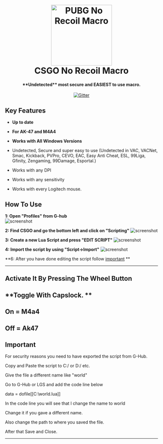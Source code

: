 
<h1 align="center">
  <br>
  <a href="https://www.mpgh.net/"><img src="https://i.imgur.com/aQQ9sP7.png" alt="PUBG No Recoil Macro" width="200"></a>
  <br>
  CSGO No Recoil Macro
  <br>
</h1>

<h4 align="center">**Undetected** most secure and EASIEST to use macro.</h4>
<p align="center">
  <a href="https://img.shields.io/badge/VERSION-1-brightgreen">
    <img src="https://img.shields.io/badge/VERSION-1.0-blue.svg"
         alt="Gitter">
  </a>
  


## Key Features

* **Up to date**

* **For AK-47 and M4A4**

* **Works with All Windows Versions**

* Undetected, Secure and super easy to use (Undetected in VAC, VACNet, Smac, Kickback, PVPro, CEVO, EAC, Easy Anti Cheat, ESL, 99Liga, Gfinity, Zengaming, 99Damage, Esportal.)

* Works with any DPI

* Works with any sensitivity

* Works with every Logitech mouse.

## How To Use



**1: Open "Profiles" from G-hub**                                                                      
![screenshot](https://raw.githubusercontent.com/Kava4/CSGO-Logitech-No-Recoil/master/Screenshots/1.jpg)




**2: Find CSGO and go the bottom left and click on "Scripting"**
![screenshot](https://raw.githubusercontent.com/Kava4/CSGO-Logitech-No-Recoil/master/Screenshots/2.png)


**3: Create a new Lua Script and press "EDIT SCRIPT"**
![screenshot](https://raw.githubusercontent.com/Kava4/CSGO-Logitech-No-Recoil/master/Screenshots/3.png)

**4: Import the script by using "Script->Import"**
![screenshot](https://raw.githubusercontent.com/Kava4/CSGO-Logitech-No-Recoil/master/Screenshots/4.png)

**6: After you have done editing the script follow <a href="#important">important</a>
**



------------


**Activate It By Pressing The Wheel Button**
------------
**Toggle With Capslock. **
------------
On = M4a4
------------
Off = Ak47
------------


## Important

For security reasons you need to have exported the script from G-Hub.

Copy and Paste the script to C:/ or D:/ etc. 

Give the file a different name like "world"

Go to G-Hub or LGS and add the code line below

data = dofile[[C:\world.lua]] 

In the code line you will see that I change the name to world 

Change it if you gave a different name. 

Also change the path to where you saved the file.

After that Save and Close. 



------------

